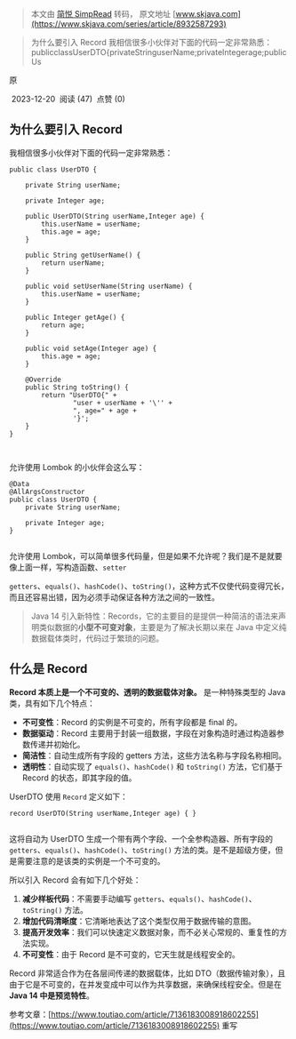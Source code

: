 > 本文由 [简悦 SimpRead](http://ksria.com/simpread/) 转码， 原文地址 [www.skjava.com](https://www.skjava.com/series/article/8932587293)

> 为什么要引入 Record 我相信很多小伙伴对下面的代码一定非常熟悉：publicclassUserDTO{privateStringuserName;privateIntegerage;publicUs

原

 2023-12-20  阅读 (47)  点赞 (0)

为什么要引入 Record
-------------

我相信很多小伙伴对下面的代码一定非常熟悉：

```
public class UserDTO {

    private String userName;
    
    private Integer age;
    
    public UserDTO(String userName,Integer age) {
        this.userName = userName;
        this.age = age;
    }

    public String getUserName() {
        return userName;
    }

    public void setUserName(String userName) {
        this.userName = userName;
    }

    public Integer getAge() {
        return age;
    }

    public void setAge(Integer age) {
        this.age = age;
    }

    @Override
    public String toString() {
        return "UserDTO{" +
                "user + userName + '\'' +
                ", age=" + age +
                '}';
    }
}



```

允许使用 Lombok 的小伙伴会这么写：

```
@Data
@AllArgsConstructor
public class UserDTO {
    private String userName;
    
    private Integer age;
}


```

允许使用 Lombok，可以简单很多代码量，但是如果不允许呢？我们是不是就要像上面一样，写构造函数、`setter`

`getters`、`equals()`、`hashCode()`、`toString()`，这种方式不仅使代码变得冗长，而且还容易出错，因为必须手动保证各种方法之间的一致性。

> Java 14 引入新特性：Records，它的主要目的是提供一种简洁的语法来声明类似数据的**小型不可变对象**，主要是为了解决长期以来在 Java 中定义纯数据载体类时，代码过于繁琐的问题。

什么是 Record
----------

**Record 本质上是一个不可变的、透明的数据载体对象。** 是一种特殊类型的 Java 类，具有如下几个特点：

*   **不可变性**：Record 的实例是不可变的，所有字段都是 final 的。
*   **数据驱动**：Record 主要用于封装一组数据，字段在对象构造时通过构造器参数传递并初始化。
*   **简洁性**：自动生成所有字段的 getters 方法，这些方法名称与字段名称相同。
*   **透明性**：自动实现了 `equals()`、`hashCode()` 和 `toString()` 方法，它们基于 Record 的状态，即其字段的值。

UserDTO 使用 `Record` 定义如下：

```
record UserDTO(String userName,Integer age) { }


```

这将自动为 UserDTO 生成一个带有两个字段、一个全参构造器、所有字段的 `getters`、`equals()`、`hashCode()`、`toString()` 方法的类。是不是超级方便，但是需要注意的是该类的实例是一个不可变的。

所以引入 Record 会有如下几个好处：

1.  **减少样板代码**：不需要手动编写 `getters`、`equals()`、`hashCode()`、`toString()` 方法。
2.  **增加代码清晰度**：它清晰地表达了这个类型仅用于数据传输的意图。
3.  **提高开发效率**：我们可以快速定义数据对象，而不必关心常规的、重复性的方法实现。
4.  **不可变性**：由于 Record 是不可变的，它天生就是线程安全的。

Record 非常适合作为在各层间传递的数据载体，比如 DTO（数据传输对象），且由于它是不可变的，在并发变成中可以作为共享数据，来确保线程安全。但是在 **Java 14 中是预览特性**。

参考文章：[https://www.toutiao.com/article/7136183008918602255](https://www.toutiao.com/article/7136183008918602255) 重写